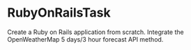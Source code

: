 # RubyOnRailsTask
Create a Ruby on Rails application from scratch. Integrate the OpenWeatherMap 5 days/3 hour forecast API method.
